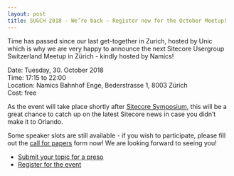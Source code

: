 ```yaml
---
layout: post
title: SUGCH 2018 - We’re back – Register now for the October Meetup!
---
```


Time has passed since our last get-together in Zurich, hosted by Unic which is why we are very happy to announce the next Sitecore Usergroup Switzerland Meetup in Zürich - kindly hosted by Namics!

Date: Tuesday, 30. October 2018<br>
Time: 17:15 to 22:00<br>
Location: Namics Bahnhof Enge, Bederstrasse 1, 8003 Zürich<br>
Cost: free

As the event will take place shortly after [Sitecore Symposium](https://symposium.sitecore.com/), this will be a great chance to catch up on the latest Sitecore news in case you didn’t make it to Orlando.

Some speaker slots are still available - if you wish to participate, please fill out the [call for papers](https://goo.gl/forms/fu4lgalntrCyWrzR2) form now!
We are looking forward to seeing you!

* [Submit your topic for a preso](https://sugch.eventbrite.com)
* [Register for the event](https://goo.gl/forms/fu4lgalntrCyWrzR2)